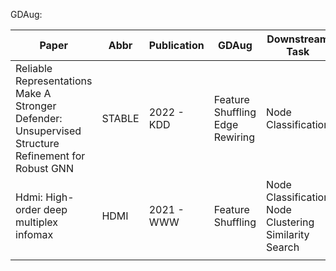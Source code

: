GDAug:


| Paper                                                                                               | Abbr   | Publication | GDAug                           | Downstream Task                                       | Code                                      |
|-----------------------------------------------------------------------------------------------------|--------|-------------|---------------------------------|-------------------------------------------------------|-------------------------------------------|
| Reliable Representations Make A Stronger Defender: Unsupervised Structure Refinement for Robust GNN | STABLE | 2022 - KDD  | Feature Shuffling Edge Rewiring | Node Classification                                   |                                           |
| Hdmi: High-order deep multiplex infomax                                                             | HDMI   | 2021 - WWW  | Feature Shuffling               | Node Classification Node Clustering Similarity Search | [link](https://github.com/baoyujing/HDMI) |
|                                                                                                     |        |             |                                 |                                                       |                                           |
